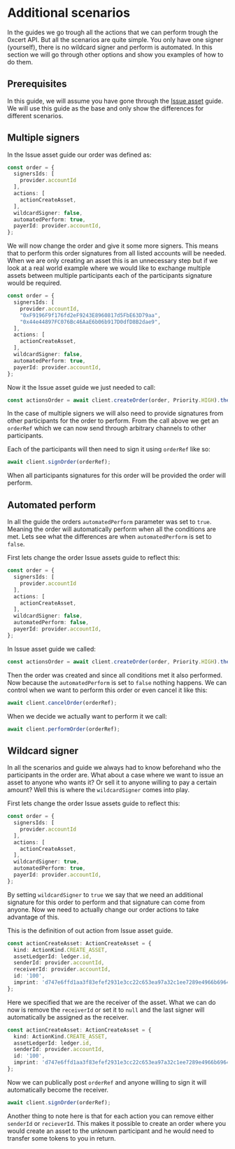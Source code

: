 # Additional scenarios

In the guides we go trough all the actions that we can perform trough the 0xcert API. But all the scenarios are quite simple. You only have one signer (yourself), there is no wildcard signer and perform is automated. In this section we will go through other options and show you examples of how to do them.

## Prerequisites

In this guide, we will assume you have gone through the [Issue asset](issue-asset.html#issue-asset) guide. We will use this guide as the base and only show the differences for different scenarios.

## Multiple signers

In the Issue asset guide our order was defined as:

```ts
const order = {
  signersIds: [
    provider.accountId
  ],
  actions: [
    actionCreateAsset,
  ],
  wildcardSigner: false,
  automatedPerform: true,
  payerId: provider.accountId,
};
```

We will now change the order and give it some more signers. This means that to perform this order signatures from all listed accounts will be needed.
When we are only creating an asset this is an unnecessary step but if we look at a real world example where we would like to exchange multiple assets between multiple participants each of the participants signature would be required.

```ts
const order = {
  signersIds: [
    provider.accountId,
    "0xF9196F9f176fd2eF9243E8960817d5FbE63D79aa",
    "0x44e44897FC076Bc46AaE6b06b917D0dfD8B2dae9",
  ],
  actions: [
    actionCreateAsset,
  ],
  wildcardSigner: false,
  automatedPerform: true,
  payerId: provider.accountId,
};
```

Now it the Issue asset guide we just needed to call:

```ts
const actionsOrder = await client.createOrder(order, Priority.HIGH).then((data) => data.data);
```

In the case of multiple signers we will also need to provide signatures from other participants for the order to perform.
From the call above we get an `orderRef` which we can now send through arbitrary channels to other participants.

Each of the participants will then need to sign it using `orderRef` like so:

```ts
await client.signOrder(orderRef);
```

When all participants signatures for this order will be provided the order will perform.

## Automated perform

In all the guide the orders `automatedPerform` parameter was set to `true`. Meaning the order will automatically perform when all the conditions are met. Lets see what the differences are when `automatedPerform` is set to `false`. 

First lets change the order Issue assets guide to reflect this:

```ts
const order = {
  signersIds: [
    provider.accountId
  ],
  actions: [
    actionCreateAsset,
  ],
  wildcardSigner: false,
  automatedPerform: false,
  payerId: provider.accountId,
};
```

In Issue asset guide we called:

```ts
const actionsOrder = await client.createOrder(order, Priority.HIGH).then((data) => data.data);
```

Then the order was created and since all conditions met it also performed. Now because the `automatedPerform` is set to `false` nothing happens. We can control when we want to perform this order or even cancel it like this:

```ts
await client.cancelOrder(orderRef);
```

When we decide we actually want to perform it we call:

```ts
await client.performOrder(orderRef);
```

## Wildcard signer

In all the scenarios and guide we always had to know beforehand who the participants in the order are. What about a case where we want to issue an asset to anyone who wants it? Or sell it to anyone willing to pay a certain amount? Well this is where the `wildcardSigner` comes into play.

First lets change the order Issue assets guide to reflect this:

```ts
const order = {
  signersIds: [
    provider.accountId
  ],
  actions: [
    actionCreateAsset,
  ],
  wildcardSigner: true,
  automatedPerform: true,
  payerId: provider.accountId,
};
```

By setting `wildcardSigner` to `true` we say that we need an additional signature for this order to perform and that signature can come from anyone. Now we need to actually change our order actions to take advantage of this.

This is the definition of out action from Issue asset guide.

```ts
const actionCreateAsset: ActionCreateAsset = {
  kind: ActionKind.CREATE_ASSET,
  assetLedgerId: ledger.id,
  senderId: provider.accountId,
  receiverId: provider.accountId,
  id: '100',
  imprint: 'd747e6ffd1aa3f83efef2931e3cc22c653ea97a32c1ee7289e4966b6964ecdfb',
};
```

Here we specified that we are the receiver of the asset. What we can do now is remove the `receiverId` or set it to `null` and the last signer will automatically be assigned as the receiver.

```ts
const actionCreateAsset: ActionCreateAsset = {
  kind: ActionKind.CREATE_ASSET,
  assetLedgerId: ledger.id,
  senderId: provider.accountId,
  id: '100',
  imprint: 'd747e6ffd1aa3f83efef2931e3cc22c653ea97a32c1ee7289e4966b6964ecdfb',
};
```

Now we can publically post `orderRef` and anyone willing to sign it will automatically become the receiver.

```ts
await client.signOrder(orderRef);
```

Another thing to note here is that for each action you can remove either `senderId` or `recieverId`. This makes it possible to create an order where you would create an asset to the unknown participant and he would need to transfer some tokens to you in return.